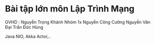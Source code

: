# Bài tập lớn môn Lập Trình Mạng
GVHD : Nguyễn Trọng Khánh
Nhóm 1x
Nguyễn Công Cường
Nguyễn Văn Đại
Trần Đức Hùng

Java NIO, Akka Actor,..
